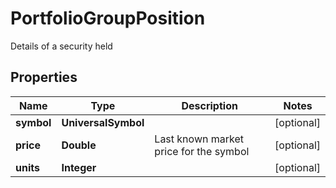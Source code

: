 

# PortfolioGroupPosition

Details of a security held

## Properties

| Name | Type | Description | Notes |
|------------ | ------------- | ------------- | -------------|
|**symbol** | **UniversalSymbol** |  |  [optional] |
|**price** | **Double** | Last known market price for the symbol |  [optional] |
|**units** | **Integer** |  |  [optional] |



